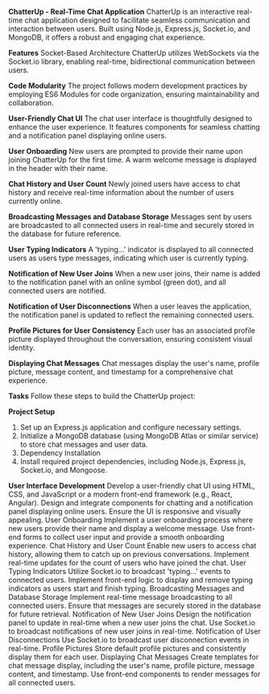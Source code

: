 **ChatterUp - Real-Time Chat Application**
ChatterUp is an interactive real-time chat application designed to facilitate seamless communication and interaction between users. Built using Node.js, Express.js, Socket.io, and MongoDB, it offers a robust and engaging chat experience.

**Features**
Socket-Based Architecture
ChatterUp utilizes WebSockets via the Socket.io library, enabling real-time, bidirectional communication between users.

**Code Modularity**
The project follows modern development practices by employing ES6 Modules for code organization, ensuring maintainability and collaboration.

**User-Friendly Chat UI**
The chat user interface is thoughtfully designed to enhance the user experience. It features components for seamless chatting and a notification panel displaying online users.

**User Onboarding**
New users are prompted to provide their name upon joining ChatterUp for the first time. A warm welcome message is displayed in the header with their name.

**Chat History and User Count**
Newly joined users have access to chat history and receive real-time information about the number of users currently online.

**Broadcasting Messages and Database Storage**
Messages sent by users are broadcasted to all connected users in real-time and securely stored in the database for future reference.

**User Typing Indicators**
A 'typing...' indicator is displayed to all connected users as users type messages, indicating which user is currently typing.

**Notification of New User Joins**
When a new user joins, their name is added to the notification panel with an online symbol (green dot), and all connected users are notified.

**Notification of User Disconnections**
When a user leaves the application, the notification panel is updated to reflect the remaining connected users.

**Profile Pictures for User Consistency**
Each user has an associated profile picture displayed throughout the conversation, ensuring consistent visual identity.

**Displaying Chat Messages**
Chat messages display the user's name, profile picture, message content, and timestamp for a comprehensive chat experience.

**Tasks**
Follow these steps to build the ChatterUp project:

**Project Setup**
1. Set up an Express.js application and configure necessary settings.
2. Initialize a MongoDB database (using MongoDB Atlas or similar service) to store chat messages and user data.
3. Dependency Installation
4. Install required project dependencies, including Node.js, Express.js, Socket.io, and Mongoose.

**User Interface Development**
Develop a user-friendly chat UI using HTML, CSS, and JavaScript or a modern front-end framework (e.g., React, Angular).
Design and integrate components for chatting and a notification panel displaying online users.
Ensure the UI is responsive and visually appealing.
User Onboarding
Implement a user onboarding process where new users provide their name and display a welcome message.
Use front-end forms to collect user input and provide a smooth onboarding experience.
Chat History and User Count
Enable new users to access chat history, allowing them to catch up on previous conversations.
Implement real-time updates for the count of users who have joined the chat.
User Typing Indicators
Utilize Socket.io to broadcast 'typing...' events to connected users.
Implement front-end logic to display and remove typing indicators as users start and finish typing.
Broadcasting Messages and Database Storage
Implement real-time message broadcasting to all connected users.
Ensure that messages are securely stored in the database for future retrieval.
Notification of New User Joins
Design the notification panel to update in real-time when a new user joins the chat.
Use Socket.io to broadcast notifications of new user joins in real-time.
Notification of User Disconnections
Use Socket.io to broadcast user disconnection events in real-time.
Profile Pictures
Store default profile pictures and consistently display them for each user.
Displaying Chat Messages
Create templates for chat message display, including the user's name, profile picture, message content, and timestamp.
Use front-end components to render messages for all connected users.
